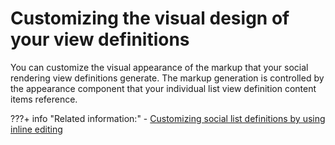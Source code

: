 # Customizing the visual design of your view definitions

You can customize the visual appearance of the markup that your social rendering view definitions generate. The markup generation is controlled by the appearance component that your individual list view definition content items reference.
<!--
-   **[Customizing the markup generation](../social/soc_rendr_cust_markup_genrtn.md)**  
You create the visual designs for your social rendering view definitions by using social rendering appearance components. Social rendering appearance components are implemented as  HCL Web Content Manager Personalization components. Personalization components that you use with social rendering must wrap a Digital Data Connector \(DDC\) for HCL Portal selection rule.
-   **[Using the business card](../social/soc_rendr_use_biz_card.md)**  
You can integrate the business card and online status in a list of social objects by using live text micro format.
-   **[Customizing the CSS styles of social lists](../social/soc_rendr_custom_css_styles.md)**  
The lists of social objects rely on the availability of several CSS class definitions in the wp\_social\_rendering\_85 theme module. -->


???+ info "Related information:"
    - [Customizing social list definitions by using inline editing](../../customizing_view_definitions/soc_rendr_cust_socl_list.md)

